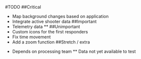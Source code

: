 #TODO
##Critical
- Map background changes based on application
- Integrate active shooter data
##Important
- Telemetry data **
##Unimportant
- Custom icons for the first responders
- Fix time movement
- Add a zoom function
##Stretch / extra

* Depends on processing team
** Data not yet available to test
